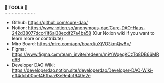 **:link:  TOOLS  :link:**\
⋯⋯⋯⋯⋯⋯⋯
- Github: <https://github.com/cure-dao/>
- Notion: <https://www.notion.so/anonymous-dao/Cure-DAO-Haus-242d38077dcc41f6a138ecdf27a4ba58> (Our Notion wiki if you 
  want to learn more or contribute)
- Miro Board: <https://miro.com/app/board/uXjVOSkmQw8=/>
- Figma: <https://www.figma.com/team_invite/redeem/m9YWqegKCzTq8DB66MRd6B>
- Developer DAO Wiki: <https://developerdao.notion.site/developerdao/Developer-DAO-Wiki-eff4dcb00bef46fbaa93e9e4cf940e2e>
